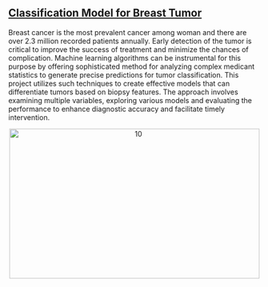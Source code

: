 ## [Classification Model for Breast Tumor](https://github.com/AzmaynInkishaf/Classification-Model-for-Breast-Tumor)

Breast cancer is the most prevalent cancer among woman and there are over 2.3 million recorded patients annually. Early detection of the tumor is critical to improve the success of treatment and minimize the chances of complication. Machine learning algorithms can be instrumental for this purpose by offering sophisticated method for analyzing complex medicant statistics to generate precise predictions for tumor classification. This project utilizes such techniques to create effective models that can differentiate tumors based on biopsy features. The approach involves examining multiple variables, exploring various models and evaluating the performance to enhance diagnostic accuracy and facilitate timely intervention.

<p align="center"><img src="https://github.com/user-attachments/assets/bf0552ba-aefb-417f-b9d0-5c2ebaae5323" alt="10" style="width: 500px; height: 300px;"></p>

